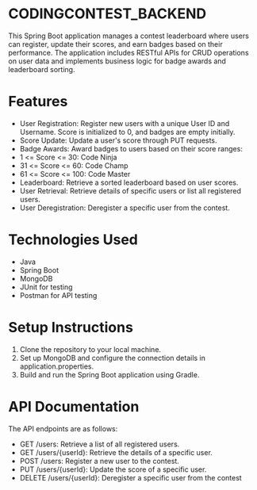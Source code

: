 # CODINGCONTEST_BACKEND
This Spring Boot application manages a contest leaderboard where users can register, update their scores, and earn badges based on their performance. The application includes RESTful APIs for CRUD operations on user data and implements business logic for badge awards and leaderboard sorting.

# Features
- User Registration: Register new users with a unique User ID and Username. Score is initialized to 0, and badges are empty initially.
- Score Update: Update a user's score through PUT requests.
- Badge Awards: Award badges to users based on their score ranges:
- 1 <= Score <= 30: Code Ninja
- 31 <= Score <= 60: Code Champ
- 61 <= Score <= 100: Code Master
- Leaderboard: Retrieve a sorted leaderboard based on user scores.
- User Retrieval: Retrieve details of specific users or list all registered users.
- User Deregistration: Deregister a specific user from the contest.
# Technologies Used
- Java
- Spring Boot
- MongoDB
- JUnit for testing
- Postman for API testing
# Setup Instructions
1. Clone the repository to your local machine.
2. Set up MongoDB and configure the connection details in application.properties.
3. Build and run the Spring Boot application using Gradle.
# API Documentation
The API endpoints are as follows:

- GET /users: Retrieve a list of all registered users.
- GET /users/{userId}: Retrieve the details of a specific user.
- POST /users: Register a new user to the contest.
- PUT /users/{userId}: Update the score of a specific user.
- DELETE /users/{userId}: Deregister a specific user from the contest
